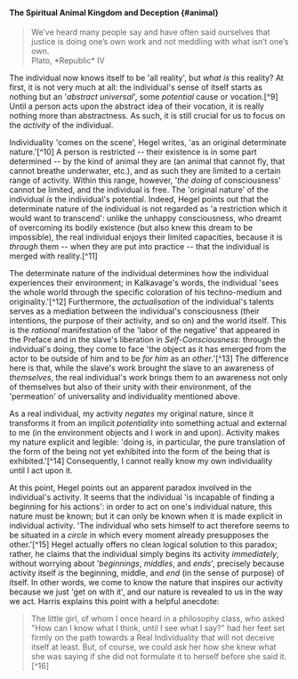 #### The Spiritual Animal Kingdom and Deception {#animal}

<blockquote class="epigraph">We’ve heard many people say and have often said ourselves that justice is doing one’s own work and not meddling with what isn’t one’s own. <footer>Plato, *Republic* IV</footer></blockquote>

The individual now knows itself to be 'all reality', but *what is* this reality?
At first, it is not very much at all: the individual's sense of itself starts as
nothing but an '*abstract universal*', some *potential* cause or vocation.[^9]
Until a person acts upon the abstract idea of their vocation, it is really
nothing more than abstractness. As such, it is still crucial for us to focus on
the *activity* of the individual.

Individuality 'comes on the scene', Hegel writes, 'as an original determinate
nature.'[^10] A person is restricted -- their existence is in some part
determined -- by the kind of animal they are (an animal that cannot fly, that
cannot breathe underwater, etc.), and as such they are limited to a certain
range of activity. Within this range, however, '*the doing* of consciousness'
cannot be limited, and the individual is free. The 'original nature' of the
individual *is* the individual's potential. Indeed, Hegel points out that the
determinate nature of the individual is not regarded as 'a restriction which it
would want to transcend': unlike the unhappy consciousness, who dreamt of
overcoming its bodily existence (but also knew this dream to be impossible), the
real individual enjoys their limited capacities, because it is *through* them --
when they are put into practice -- that the individual is merged with
reality.[^11]

The determinate nature of the individual determines how the individual
experiences their environment; in Kalkavage's words, the individual 'sees the
whole world through the specific coloration of his techno-medium and
originality.'[^12] Furthermore, the *actualisation* of the individual's talents
serves as a mediation between the individual's consciousness (their intentions,
the purpose of their activity, and so on) and the world itself. This is the
*rational* manifestation of the 'labor of the negative' that appeared in the
Preface and in the slave's liberation in *Self-Consciousness*: through the
individual's doing, they come to face 'the object as it has emerged from the
actor to be outside of him and to be *for him* as an *other*.'[^13] The
difference here is that, while the slave's work brought the slave to an
awareness of *themselves*, the real individual's work brings them to an
awareness not only of themselves but also of their unity with their environment,
of the 'permeation' of universality and individuality mentioned above.

As a real individual, my activity *negates* my original nature, since it
transforms it from an implicit *potentiality* into something actual and external
to me (in the environment objects and I work in and upon). Activity makes my
nature explicit and legible: 'doing is, in particular, the pure translation of
the form of the being not yet exhibited into the form of the being that is
exhibited.'[^14] Consequently, I cannot really know my own individuality until I
act upon it.

At this point, Hegel points out an apparent paradox involved in the individual's
activity. It seems that the individual 'is incapable of finding a beginning for
his actions': in order to act on one's individual nature, this nature must be
known; but it can only be known when it is made explicit in individual activity.
'The individual who sets himself to act therefore seems to be situated in a
*circle* in which every moment already presupposes the other.'[^15] Hegel
actually offers no clean logical solution to this paradox; rather, he claims
that the individual simply begins its activity *immediately*, without worrying
about '*beginnings*, *middles*, and *ends*', precisely because activity itself
*is* the beginning, middle, and *end* (in the sense of purpose) of itself. In
other words, we come to know the nature that inspires our activity because we
just 'get on with it', and our nature is revealed to us in the way we act.
Harris explains this point with a helpful anecdote:

> The little girl, of whom I once heard in a philosophy class, who asked "How
> can I know what I think, until I see what I say?" had her feet set firmly on
> the path towards a Real Individuality that will not deceive itself at least.
> But, of course, we could ask her how she knew what she was saying if she did
> not formulate it to herself before she said it.[^16]
